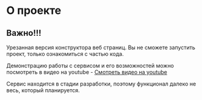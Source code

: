 # О проекте


## Важно!!!

Урезанная версия конструктора веб страниц. Вы не сможете запустить проект, только ознакомиться с частью кода. 

Демонстрацию работы с сервисом и его возможностей можно посмотреть в видео на youtube - [Смотреть видео на youtube](https://youtu.be/euAw_PpAAmA)

Сервис находится в стадии разработки, поэтому функционал далеко не весь, который планируется.
